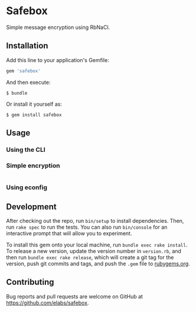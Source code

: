# Safebox

Simple message encryption using RbNaCl.

## Installation

Add this line to your application's Gemfile:

```ruby
gem 'safebox'
```

And then execute:

    $ bundle

Or install it yourself as:

    $ gem install safebox

## Usage

### Using the CLI

### Simple encryption

```
```

### Using econfig

## Development

After checking out the repo, run `bin/setup` to install dependencies. Then, run
`rake spec` to run the tests. You can also run `bin/console` for an interactive
prompt that will allow you to experiment.

To install this gem onto your local machine, run `bundle exec rake install`. To
release a new version, update the version number in `version.rb`, and then run
`bundle exec rake release`, which will create a git tag for the version, push
git commits and tags, and push the `.gem` file to
[rubygems.org](https://rubygems.org).

## Contributing

Bug reports and pull requests are welcome on GitHub at https://github.com/elabs/safebox.
